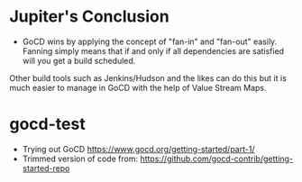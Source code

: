 # Jupiter's Conclusion
- GoCD wins by applying the concept of "fan-in" and "fan-out" easily. Fanning simply means that if and only if all dependencies are satisfied will you get a build scheduled.    

Other build tools such as Jenkins/Hudson and the likes can do this but it is much easier to manage in GoCD with the help of Value Stream Maps.

# gocd-test
- Trying out GoCD https://www.gocd.org/getting-started/part-1/
- Trimmed version of code from: https://github.com/gocd-contrib/getting-started-repo 